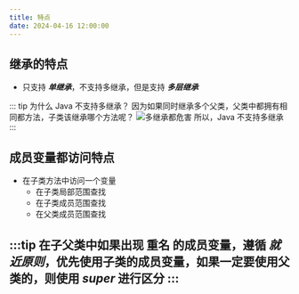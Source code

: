 ```yaml
---
title: 特点
date: 2024-04-16 12:00:00
---
```


## 继承的特点

- 只支持 ***单继承***，不支持多继承，但是支持 ***多层继承***

::: tip
为什么 Java 不支持多继承？
因为如果同时继承多个父类，父类中都拥有相同都方法，子类该继承哪个方法呢？
![多继承都危害](/Java/WX20240416-170754@2x.png)
所以，Java 不支持多继承
:::

## 成员变量都访问特点

- 在子类方法中访问一个变量
    * 在子类局部范围查找
    * 在子类成员范围查找
    * 在父类成员范围查找
    
:::tip
在子父类中如果出现 **重名** 的成员变量，遵循 ***就近原则***，优先使用子类的成员变量，如果一定要使用父类的，则使用 ***super*** 进行区分
:::
- 



